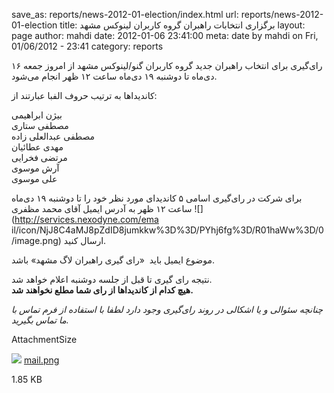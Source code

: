 save_as: reports/news-2012-01-election/index.html
url: reports/news-2012-01-election
title: برگزاری انتخابات راهبران گروه کاربران لینوکس مشهد
layout: page
author: mahdi
date: 2012-01-06 23:41:00
meta: date by mahdi on Fri, 01/06/2012 - 23:41
category: reports

رای‌گیری برای انتخاب راهبران جدید گروه کاربران گنو/لینوکس مشهد از امروز جمعه
۱۶ دی‌ماه تا دوشنبه ۱۹ دی‌ماه ساعت ۱۲ ظهر انجام می‌شود.

کاندیداها به ترتیب حروف الفبا عبارتند از:

بیژن ابراهیمی  
مصطفی ستاری  
مصطفی عبدالعلی زاده  
مهدی عطائیان  
مرتضی فخرایی  
آرش موسوی  
علی موسوی

برای شرکت در رای‌گیری اسامی ۵ کاندیدای مورد نظر خود را تا دوشنبه ۱۹ دی‌ماه
ساعت ۱۲ ظهر به آدرس ایمیل آقای محمد مظفری ![](http://services.nexodyne.com/ema
il/icon/NjJ8C4aMJ8pZdID8jumkkw%3D%3D/PYhj6fg%3D/R01haWw%3D/0/image.png) ارسال
کنید.

موضوع ایمیل باید  «رای گیری راهبران لاگ مشهد» باشد.

نتیجه رای گیری تا قبل از جلسه دوشنبه اعلام خواهد شد.  
**هیچ کدام از کاندیداها از رای شما مطلع نخواهند شد.**

_چنانچه سئوالی و یا اشکالی در روند رای‌گیری وجود دارد لطفا با استفاده از فرم
تماس با ما تماس بگیرید._

AttachmentSize

![](http://www.mashhadlug.org/modules/file/icons/imagexgeneric.png)
[mail.png](../system/files/mail.png)

1.85 KB

